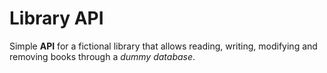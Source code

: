 # Library API
 
Simple **API** for a fictional library that allows reading, writing, modifying and removing books through a _dummy database_.
